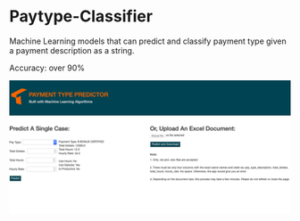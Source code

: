 # Paytype-Classifier
Machine Learning models that can predict and classify payment type given a payment description as a string. 


Accuracy: over 90%



![screenshot](./screenshot.png)